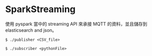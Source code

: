 # SparkStreaming
使用 pyspark 當中的 streaming API 來承接 MQTT 的資料，並且儲存到 elasticsearch and json。

```shell
$ ./publisher <CSV_file>
```

```shell
$ ./subscriber <pythonFile>
```
